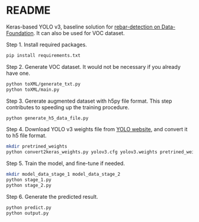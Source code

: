 # README

Keras-based YOLO v3, baseline solution for [rebar-detection on Data-Foundation](https://www.datafountain.cn/competitions/332/details/rule). It can also be used for VOC dataset.

Step 1. Install required packages.

``` bash
pip install requirements.txt
```

Step 2. Generate VOC dataset. It would not be necessary if you already have one.

``` bash
python toXML/generate_txt.py
python toXML/main.py
```

Step 3. Gererate augmented dataset with h5py file format. This step contributes to speeding up the training procedure.

``` bash
python generate_h5_data_file.py
```

Step 4. Download YOLO v3 weights file from [YOLO website](https://pjreddie.com/darknet/yolo/), and convert it to h5 file format.

``` bash
mkdir pretrined_weights
python convert2keras_weights.py yolov3.cfg yolov3.weights pretrined_weights/yolo.h5
```

Step 5. Train the model, and fine-tune if needed.

``` bash
mkdir model_data_stage_1 model_data_stage_2
python stage_1.py
python stage_2.py
```

Step 6. Generate the predicted result.

``` bash
python predict.py
python output.py
```